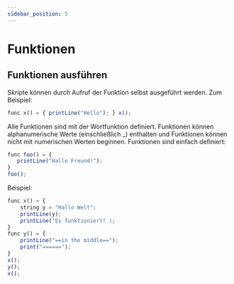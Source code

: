 ```yaml
---
sidebar_position: 5
---
```


# Funktionen

## Funktionen ausführen

Skripte können durch Aufruf der Funktion selbst ausgeführt werden. Zum Beispiel:
```jsx
func x() = { printLine("Hello"); } x();
```

Alle Funktionen sind mit der Wortfunktion definiert. Funktionen können alphanumerische Werte (einschließlich _) enthalten und Funktionen können nicht mit numerischen Werten beginnen. Funktionen sind einfach definiert:

```jsx
func foo() = {
   printLine("Hallo Freund!");
}
foo();
```

Beispiel:

```jsx
func x() = {
    string y = "Hallo Welt";
    printLine(y);
    printLine("Es funktioniert! );
}
func y() = {
    printLine("==in the middle==");
    print("======");
}
x();
y();
x();

```